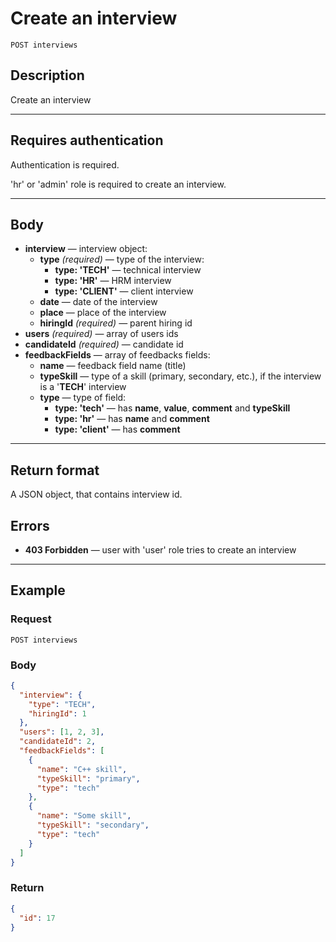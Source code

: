 # Create an interview

``` Text
POST interviews
```

## Description

Create an interview

***

## Requires authentication

Authentication is required.

'hr' or 'admin' role is required to create an interview.

***

## Body

- **interview** — interview object:
  - **type** *(required)* — type of the interview:
    - **type: 'TECH'** — technical interview
    - **type: 'HR'** — HRM interview
    - **type: 'CLIENT'** — client interview
  - **date** — date of the interview
  - **place** — place of the interview
  - **hiringId** *(required)* — parent hiring id
- **users** *(required)* — array of users ids
- **candidateId** *(required)* — candidate id
- **feedbackFields** — array of feedbacks fields:
  - **name** — feedback field name (title)
  - **typeSkill** — type of a skill (primary, secondary, etc.), if the interview is a '**TECH**' interview
  - **type** — type of field:
    - **type: 'tech'** — has **name**, **value**, **comment** and **typeSkill**
    - **type: 'hr'** — has **name** and **comment**
    - **type: 'client'** — has **comment**

***

## Return format

A JSON object, that contains interview id.

## Errors

- **403 Forbidden** — user with 'user' role tries to create an interview

***

## Example

### Request

``` Text
POST interviews
```

### Body

``` JSON
{
  "interview": {
    "type": "TECH",
    "hiringId": 1
  },
  "users": [1, 2, 3],
  "candidateId": 2,
  "feedbackFields": [
    {
      "name": "C++ skill",
      "typeSkill": "primary",
      "type": "tech"
    },
    {
      "name": "Some skill",
      "typeSkill": "secondary",
      "type": "tech"
    }
  ]
}
```

### Return

``` JSON
{
  "id": 17
}
```
